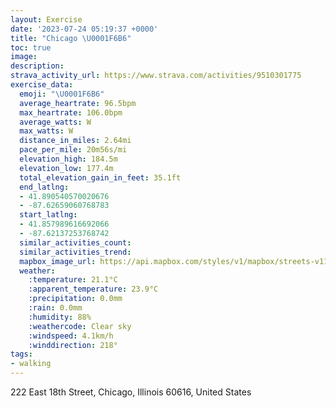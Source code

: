 ```yaml
---
layout: Exercise
date: '2023-07-24 05:19:37 +0000'
title: "Chicago \U0001F6B6"
toc: true
image:
description:
strava_activity_url: https://www.strava.com/activities/9510301775
exercise_data:
  emoji: "\U0001F6B6"
  average_heartrate: 96.5bpm
  max_heartrate: 106.0bpm
  average_watts: W
  max_watts: W
  distance_in_miles: 2.64mi
  pace_per_mile: 20m56s/mi
  elevation_high: 184.5m
  elevation_low: 177.4m
  total_elevation_gain_in_feet: 35.1ft
  end_latlng:
  - 41.890540570020676
  - -87.62659060768783
  start_latlng:
  - 41.857989616692066
  - -87.62137253768742
  similar_activities_count:
  similar_activities_trend:
  mapbox_image_url: https://api.mapbox.com/styles/v1/mapbox/streets-v11/static/path-5+787af2-1.0(ekn~FvzxuOBvIAz%40It%40B%60%40%5BA%7B%40F%5DCe%40Du%40%3F_%40EU%40%7BACy%40ByALW%3FgAFuED_AAaAIOCqBDiAJaACc%40Hc%40BoMHuBMo%40BUH_AEkBJkBC%5DEg%40Ha%40BuPP%7BB%40UI_A%3F_GLuE%40aBByAHiGDy%40FgDCgAE%7BBLsABgAFuECm%40BcBL%7BBIoB%40uHFgBLo%40%40gACw%40KWA%5BBUPYFc%40%60%40c%40POJg%40VUPm%40POJ_%40DQAKKM%5Di%40%7B%40Yk%40GCI%3FSJ),pin-s-s+e5b22e(-87.623,41.85795),pin-s-f+89ae00(-87.62634999999997,41.88937000000001)/auto/800x800?access_token=pk.eyJ1Ijoiam9zaGJlY2ttYW4iLCJhIjoiY205eWR2aDd1MWZ6djJrbXc4a3M0bWZleiJ9.XiG9OWkNcZk2QzjJbxLB4A
  weather:
    :temperature: 21.1°C
    :apparent_temperature: 23.9°C
    :precipitation: 0.0mm
    :rain: 0.0mm
    :humidity: 88%
    :weathercode: Clear sky
    :windspeed: 4.1km/h
    :winddirection: 218°
tags:
- walking
---
```

222 East 18th Street, Chicago, Illinois 60616, United States
